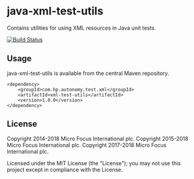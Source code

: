 # java-xml-test-utils

Contains utilities for using XML resources in Java unit tests.

[![Build Status](https://travis-ci.org/microfocus-idol/java-xml-test-utils.svg?branch=master)](https://travis-ci.org/microfocus-idol/java-xml-test-utils)

## Usage
java-xml-test-utils is available from the central Maven repository.

    <dependency>
        <groupId>com.hp.autonomy.test.xml</groupId>
        <artifactId>xml-test-utils</artifactId>
        <version>1.0.0</version>
    </dependency>

## License
Copyright 2014-2018 Micro Focus International plc.
Copyright 2015-2018 Micro Focus International plc.
Copyright 2017-2018 Micro Focus International plc.

Licensed under the MIT License (the "License"); you may not use this project except in compliance with the License.
